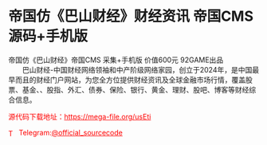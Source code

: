 # 帝国仿《巴山财经》财经资讯 帝国CMS源码+手机版

帝国仿《巴山财经》帝国CMS 采集+手机版 价值600元 92GAME出品<br>　　巴山财经-中国财经网络领袖和中产阶级网络家园，创立于2024年，是中国最早而且的财经门户网站，为您全方位提供财经资讯及全球金融市场行情，覆盖股票、基金、、股指、外汇、债券、保险、银行、黄金、理财、股吧、博客等财经综合信息。<br>


<p style="color: red;">源代码下载地址：<a href="https://mega-file.org/usEti" style="color: red;">https://mega-file.org/usEti</a></p><p style="color: red;"><img src="https://cdn-icons-png.flaticon.com/512/2111/2111646.png" alt="Telegram Icon" style="width: 16px; vertical-align: middle; margin-right: 5px;">Telegram:<a href="https://t.me/official_sourcecode" style="color: red;">@official_sourcecode</a></p>